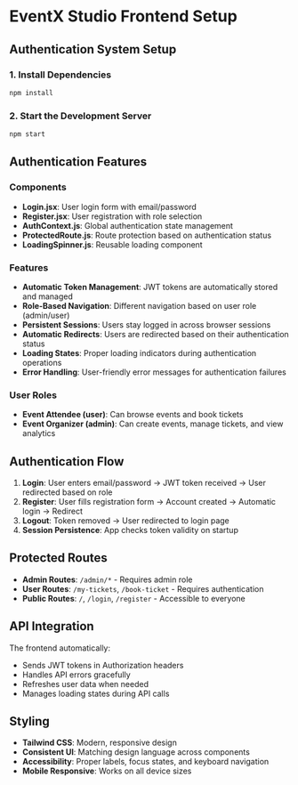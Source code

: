 # EventX Studio Frontend Setup

## Authentication System Setup

### 1. Install Dependencies
```bash
npm install
```

### 2. Start the Development Server
```bash
npm start
```

## Authentication Features

### Components
- **Login.jsx**: User login form with email/password
- **Register.jsx**: User registration with role selection
- **AuthContext.js**: Global authentication state management
- **ProtectedRoute.js**: Route protection based on authentication status
- **LoadingSpinner.js**: Reusable loading component

### Features
- **Automatic Token Management**: JWT tokens are automatically stored and managed
- **Role-Based Navigation**: Different navigation based on user role (admin/user)
- **Persistent Sessions**: Users stay logged in across browser sessions
- **Automatic Redirects**: Users are redirected based on their authentication status
- **Loading States**: Proper loading indicators during authentication operations
- **Error Handling**: User-friendly error messages for authentication failures

### User Roles
- **Event Attendee (user)**: Can browse events and book tickets
- **Event Organizer (admin)**: Can create events, manage tickets, and view analytics

## Authentication Flow

1. **Login**: User enters email/password → JWT token received → User redirected based on role
2. **Register**: User fills registration form → Account created → Automatic login → Redirect
3. **Logout**: Token removed → User redirected to login page
4. **Session Persistence**: App checks token validity on startup

## Protected Routes

- **Admin Routes**: `/admin/*` - Requires admin role
- **User Routes**: `/my-tickets`, `/book-ticket` - Requires authentication
- **Public Routes**: `/`, `/login`, `/register` - Accessible to everyone

## API Integration

The frontend automatically:
- Sends JWT tokens in Authorization headers
- Handles API errors gracefully
- Refreshes user data when needed
- Manages loading states during API calls

## Styling

- **Tailwind CSS**: Modern, responsive design
- **Consistent UI**: Matching design language across components
- **Accessibility**: Proper labels, focus states, and keyboard navigation
- **Mobile Responsive**: Works on all device sizes
